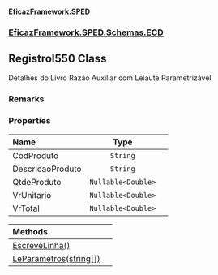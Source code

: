 #### [EficazFramework.SPED](EficazFrameworkSPED.md 'EficazFramework SPED')
### [EficazFramework.SPED.Schemas.ECD](EficazFramework.SPED.Schemas.ECD.md 'EficazFramework.SPED.Schemas.ECD')

## RegistroI550 Class

Detalhes do Livro Razão Auxiliar com Leiaute Parametrizável

### Remarks
### Properties

| Name | Type | |
| :--- | :---: | :--- |
| CodProduto | `String` |  |
| DescricaoProduto | `String` |  |
| QtdeProduto | `Nullable<Double>` |  |
| VrUnitario | `Nullable<Double>` |  |
| VrTotal | `Nullable<Double>` |  |

| Methods | |
| :--- | :--- |
| [EscreveLinha()](EficazFramework.SPED.Schemas.ECD/RegistroI550/EscreveLinha().md 'EficazFramework.SPED.Schemas.ECD.RegistroI550.EscreveLinha()') | |
| [LeParametros(string[])](EficazFramework.SPED.Schemas.ECD/RegistroI550/LeParametros(string[]).md 'EficazFramework.SPED.Schemas.ECD.RegistroI550.LeParametros(string[])') | |
